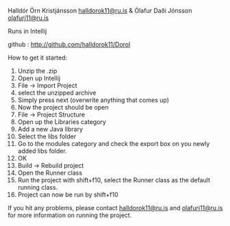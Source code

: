 Halldór Örn Kristjánsson halldorok11@ru.is
&
Ólafur Daði Jónsson olafurj11@ru.is

Runs in Intellij

github : http://github.com/halldorok11/Dorol

How to get it started:

1. Unzip the .zip
2. Open up Intellij
3. File -> Import Project
4. select the unzipped archive
5. Simply press next (overwrite anything that comes up)
6. Now the project should be open
7. File -> Project Structure
8. Open up the Libraries category
9. Add a new Java library
10. Select the libs folder
11. Go to the modules category and check the export box on you newly added libs folder.
12. OK
13. Build -> Rebuild project
14. Open the Runner class
15. Run the project with shift+f10, select the Runner class as the default running class.
16. Project can now be run by shift+f10 

If you hit any problems, please contact halldorok11@ru.is and olafurj11@ru.is 
for more information on running the project.
